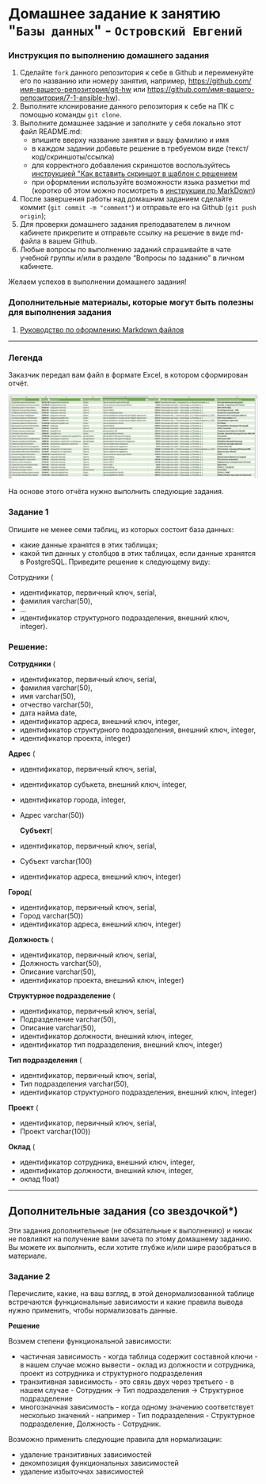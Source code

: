 # Домашнее задание к занятию "`Базы данных`" - `Островский Евгений`


### Инструкция по выполнению домашнего задания

   1. Сделайте `fork` данного репозитория к себе в Github и переименуйте его по названию или номеру занятия, например, https://github.com/имя-вашего-репозитория/git-hw или  https://github.com/имя-вашего-репозитория/7-1-ansible-hw).
   2. Выполните клонирование данного репозитория к себе на ПК с помощью команды `git clone`.
   3. Выполните домашнее задание и заполните у себя локально этот файл README.md:
      - впишите вверху название занятия и вашу фамилию и имя
      - в каждом задании добавьте решение в требуемом виде (текст/код/скриншоты/ссылка)
      - для корректного добавления скриншотов воспользуйтесь [инструкцией "Как вставить скриншот в шаблон с решением](https://github.com/netology-code/sys-pattern-homework/blob/main/screen-instruction.md)
      - при оформлении используйте возможности языка разметки md (коротко об этом можно посмотреть в [инструкции  по MarkDown](https://github.com/netology-code/sys-pattern-homework/blob/main/md-instruction.md))
   4. После завершения работы над домашним заданием сделайте коммит (`git commit -m "comment"`) и отправьте его на Github (`git push origin`);
   5. Для проверки домашнего задания преподавателем в личном кабинете прикрепите и отправьте ссылку на решение в виде md-файла в вашем Github.
   6. Любые вопросы по выполнению заданий спрашивайте в чате учебной группы и/или в разделе “Вопросы по заданию” в личном кабинете.
   
Желаем успехов в выполнении домашнего задания!
   
### Дополнительные материалы, которые могут быть полезны для выполнения задания

1. [Руководство по оформлению Markdown файлов](https://gist.github.com/Jekins/2bf2d0638163f1294637#Code)

---

### Легенда
Заказчик передал вам файл в формате Excel, в котором сформирован отчёт.

![excel](https://github.com/joos-net/nbd/blob/main/excel.jpg)

На основе этого отчёта нужно выполнить следующие задания.

### Задание 1
Опишите не менее семи таблиц, из которых состоит база данных:

- какие данные хранятся в этих таблицах;
- какой тип данных у столбцов в этих таблицах, если данные хранятся в PostgreSQL.
Приведите решение к следующему виду:

Сотрудники (

- идентификатор, первичный ключ, serial,
- фамилия varchar(50),
- ...
- идентификатор структурного подразделения, внешний ключ, integer).

### Решение:

**Сотрудники** (
- идентификатор, первичный ключ, serial,
- фамилия varchar(50),
- имя varchar(50),
- отчество varchar(50),
- дата найма date,
- идентификатор адреса, внешний ключ, integer,
- идентификатор структурного подразделения, внешний ключ, integer,
- идентификатор проекта, integer)

**Адрес** (
- идентификатор, первичный ключ, serial,
- идентификатор субъкета, внешний ключ, integer,
- идентификатор города, integer,
- Адрес varchar(50))

  **Субъект**(
- идентификатор, первичный ключ, serial,
- Субъект varchar(100)
- идентификатор адреса, внешний ключ, integer)

**Город**(
- идентификатор, первичный ключ, serial,
- Город varchar(50))
- идентификатор адреса, внешний ключ, integer)

**Должность** (
- идентификатор, первичный ключ, serial,
- Должность varchar(50),
- Описание varchar(50),
- идентификатор проекта, внешний ключ, integer)

**Структурное подразделение** (
- идентификатор, первичный ключ, serial,
- Подразделение varchar(50),
- Описание varchar(50),
- идентификатор должности, внешний ключ, integer,
- идентификатор тип подразделения, внешний ключ, integer)

**Тип подразделения** (
- идентификатор, первичный ключ, serial,
- Тип подразделения varchar(50),
- идентификатор структурного подразделения, внешний ключ, integer)

**Проект** (
- идентификатор, первичный ключ, serial,
- Проект varchar(100))

**Оклад** (
- идентификатор сотрудника, внешний ключ, integer,
- идентификатор должности, внешний ключ, integer,
- оклад float)

---
## Дополнительные задания (со звездочкой*)

Эти задания дополнительные (не обязательные к выполнению) и никак не повлияют на получение вами зачета по этому домашнему заданию. Вы можете их выполнить, если хотите глубже и/или шире разобраться в материале.

### Задание 2

Перечислите, какие, на ваш взгляд, в этой денормализованной таблице встречаются функциональные зависимости и какие правила вывода нужно применить, чтобы нормализовать данные.

**Решение**

Возмем степени функциональной зависимости:
 - частичная зависимость - когда таблица содержит составной ключи - в нашем случае можно вывести - оклад из должности и сотрудника, проект из сотрудника и структурного подразделения
- транзитивная зависимость - это связь двух через третьего - в нашем  случае -  Сотрудник  -> Тип подразделения -> Структурное подразделение
- многозначная зависимость - когда одному значению соответствует несколько значений - например - Тип подразделения - Структурное подразделение, Должность - Сотрудник.

Возможно применить следующие правила для нормализации:
- удаление транзитивных зависимостей
- декомпозиция функциональных зависимостей
- удаление избыточнах зависимостей
